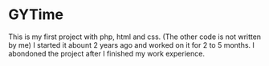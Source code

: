 # GYTime
This is my first project with php, html and css. (The other code is not written by me)
I started it abount 2 years ago and worked on it for 2 to 5 months.
I abondoned the project after I finished my work experience.

